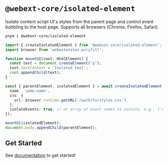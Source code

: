 # `@webext-core/isolated-element`

Isolate content script UI's styles from the parent page and control event bubbling to the host page. Supports all browsers (Chrome, Firefox, Safari).

```bash
pnpm i @webext-core/isolated-element
```

```ts
import { createIsolatedElement } from '@webext-core/isolated-element';
import browser from 'webextension-polyfill';

function mountUI(root: HtmlElement) {
  const text = document.createElement('p');
  text.textContent = 'Isolated text';
  root.appendChild(text);
}

const { parentElement, isolatedElement } = await createIsolatedElement({
  name: 'some-name',
  css: {
    url: browser.runtime.getURL('/path/to/styles.css'),
  },
  isolateEvents: true, // or array of event names to isolate, e.g., ['click', 'keydown']
});

mountUi(isolatedElement);
document.body.appendChild(parentElement);
```

## Get Started

See [documentation](https://webext-core.aklinker1.io/guide/isolated-element/) to get started!
